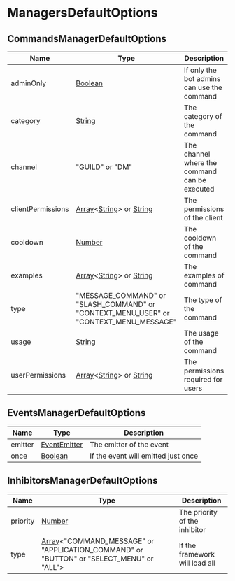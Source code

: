 # ManagersDefaultOptions

## CommandsManagerDefaultOptions

| Name              | Type                                                                                                                                                                                                                                                                                   | Description                                   |
| ----------------- | -------------------------------------------------------------------------------------------------------------------------------------------------------------------------------------------------------------------------------------------------------------------------------------- | --------------------------------------------- |
| adminOnly         | [Boolean](https://developer.mozilla.org/docs/Web/JavaScript/Reference/Global_Objects/Boolean)                                                                                                                                                                                          | If only the bot admins can use the command    |
| category          | [String](https://developer.mozilla.org/docs/Web/JavaScript/Reference/Global_Objects/String)                                                                                                                                                                                            | The category of the command                   |
| channel           | "GUILD" or "DM"                                                                                                                                                                                                                                                                        | The channel where the command can be executed |
| clientPermissions | [Array](https://developer.mozilla.org/docs/Web/JavaScript/Reference/Global_Objects/String)<[String](https://developer.mozilla.org/docs/Web/JavaScript/Reference/Global_Objects/String)> or [String](https://developer.mozilla.org/docs/Web/JavaScript/Reference/Global_Objects/String) | The permissions of the client                 |
| cooldown          | [Number](https://developer.mozilla.org/docs/Web/JavaScript/Reference/Global_Objects/Number)                                                                                                                                                                                            | The cooldown of the command                   |
| examples          | [Array](https://developer.mozilla.org/docs/Web/JavaScript/Reference/Global_Objects/String)<[String](https://developer.mozilla.org/docs/Web/JavaScript/Reference/Global_Objects/String)> or [String](https://developer.mozilla.org/docs/Web/JavaScript/Reference/Global_Objects/String) | The examples of command                       |
| type              | "MESSAGE_COMMAND" or "SLASH_COMMAND" or "CONTEXT_MENU_USER" or "CONTEXT_MENU_MESSAGE"                                                                                                                                                                                                  | The type of the command                       |
| usage             | [String](https://developer.mozilla.org/docs/Web/JavaScript/Reference/Global_Objects/String)                                                                                                                                                                                            | The usage of the command                      |
| userPermissions   | [Array](https://developer.mozilla.org/docs/Web/JavaScript/Reference/Global_Objects/String)<[String](https://developer.mozilla.org/docs/Web/JavaScript/Reference/Global_Objects/String)> or [String](https://developer.mozilla.org/docs/Web/JavaScript/Reference/Global_Objects/String) | The permissions required for users            |

## EventsManagerDefaultOptions

| Name    | Type                                                                                          | Description                         |
| ------- | --------------------------------------------------------------------------------------------- | ----------------------------------- |
| emitter | [EventEmitter](https://nodejs.org/api/events.html#class-eventemitter)                         | The emitter of the event            |
| once    | [Boolean](https://developer.mozilla.org/docs/Web/JavaScript/Reference/Global_Objects/Boolean) | If the event will emitted just once |

## InhibitorsManagerDefaultOptions

| Name     | Type                                                                                                                                                                          | Description                    |
| -------- | ----------------------------------------------------------------------------------------------------------------------------------------------------------------------------- | ------------------------------ |
| priority | [Number](https://developer.mozilla.org/docs/Web/JavaScript/Reference/Global_Objects/Number)                                                                                   | The priority of the inhibitor  |
| type     | [Array](https://developer.mozilla.org/docs/Web/JavaScript/Reference/Global_Objects/String)\<"COMMAND_MESSAGE" or "APPLICATION_COMMAND" or "BUTTON" or "SELECT_MENU" or "ALL"> | If the framework will load all |
